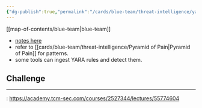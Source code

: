 ```yaml
---
{"dg-publish":true,"permalink":"/cards/blue-team/threat-intelligence/yara/"}
---
```


[[map-of-contents/blue-team\|blue-team]]

- [notes here](obsidian://open?vault=FOCUS&file=Atlas%2FBlue%20Team%2FMalware%2FYARA)
- refer to [[cards/blue-team/threat-intelligence/Pyramid of Pain\|Pyramid of Pain]] for patterns.
- some tools can ingest YARA rules and detect them.

## Challenge
---
: https://academy.tcm-sec.com/courses/2527344/lectures/55774604


